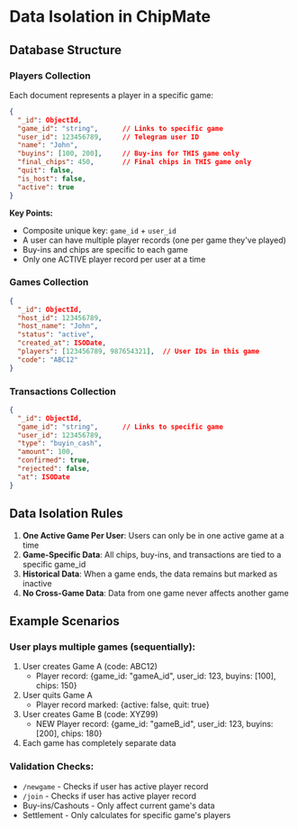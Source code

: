 # Data Isolation in ChipMate

## Database Structure

### Players Collection
Each document represents a player in a specific game:

```json
{
  "_id": ObjectId,
  "game_id": "string",      // Links to specific game
  "user_id": 123456789,     // Telegram user ID
  "name": "John",
  "buyins": [100, 200],     // Buy-ins for THIS game only
  "final_chips": 450,       // Final chips in THIS game only
  "quit": false,
  "is_host": false,
  "active": true
}
```

**Key Points:**
- Composite unique key: `game_id` + `user_id`
- A user can have multiple player records (one per game they've played)
- Buy-ins and chips are specific to each game
- Only one ACTIVE player record per user at a time

### Games Collection
```json
{
  "_id": ObjectId,
  "host_id": 123456789,
  "host_name": "John",
  "status": "active",
  "created_at": ISODate,
  "players": [123456789, 987654321],  // User IDs in this game
  "code": "ABC12"
}
```

### Transactions Collection
```json
{
  "_id": ObjectId,
  "game_id": "string",      // Links to specific game
  "user_id": 123456789,
  "type": "buyin_cash",
  "amount": 100,
  "confirmed": true,
  "rejected": false,
  "at": ISODate
}
```

## Data Isolation Rules

1. **One Active Game Per User**: Users can only be in one active game at a time
2. **Game-Specific Data**: All chips, buy-ins, and transactions are tied to a specific game_id
3. **Historical Data**: When a game ends, the data remains but marked as inactive
4. **No Cross-Game Data**: Data from one game never affects another game

## Example Scenarios

### User plays multiple games (sequentially):
1. User creates Game A (code: ABC12)
   - Player record: {game_id: "gameA_id", user_id: 123, buyins: [100], chips: 150}
2. User quits Game A
   - Player record marked: {active: false, quit: true}
3. User creates Game B (code: XYZ99)
   - NEW Player record: {game_id: "gameB_id", user_id: 123, buyins: [200], chips: 180}
4. Each game has completely separate data

### Validation Checks:
- `/newgame` - Checks if user has active player record
- `/join` - Checks if user has active player record
- Buy-ins/Cashouts - Only affect current game's data
- Settlement - Only calculates for specific game's players